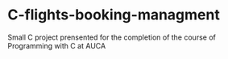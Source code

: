 # C-flights-booking-managment
Small C project prensented for the completion of the course of Programming with C at AUCA
